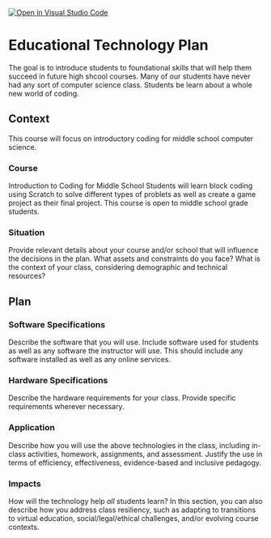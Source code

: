 [![Open in Visual Studio Code](https://classroom.github.com/assets/open-in-vscode-f059dc9a6f8d3a56e377f745f24479a46679e63a5d9fe6f495e02850cd0d8118.svg)](https://classroom.github.com/online_ide?assignment_repo_id=6096581&assignment_repo_type=AssignmentRepo)
# Educational Technology Plan

The goal is to introduce students to foundational skills that will help them succeed in future high shcool courses. Many of our students have never had any sort of computer science class. Students be learn about a whole new world of coding. 

## Context
This course will focus on introductory coding for middle school computer science.

### Course

Introduction to Coding for Middle School
Students will learn block coding using Scratch to solve different types of problets
as well as create a game project as their final project.
This course is open to middle school grade students. 


### Situation

Provide relevant details about your course and/or school that will influence the
decisions in the plan. What assets and constraints do you face? What is the
context of your class, considering demographic and technical resources?

## Plan

### Software Specifications

Describe the software that you will use. Include software used for students as
well as any software the instructor will use. This should include any software
installed as well as any online services.

### Hardware Specifications

Describe the hardware requirements for your class. Provide specific requirements
wherever necessary.

### Application

Describe how you will use the above technologies in the class, including
in-class activities, homework, assignments, and assessment. Justify the use
in terms of efficiency, effectiveness, evidence-based and inclusive pedagogy.

### Impacts

How will the technology help *all* students learn? In this section, you can also
describe how you address class resiliency, such as adapting to
transitions to virtual education, social/legal/ethical challenges,  and/or
evolving course contexts.

